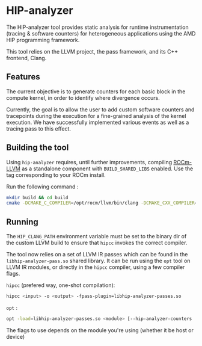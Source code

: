 # HIP-analyzer

The HIP-analyzer tool provides static analysis for runtime instrumentation (tracing & software counters) for heterogeneous applications using the AMD HIP programming framework.

This tool relies on the LLVM project, the pass framework, and its C++ frontend, Clang.

## Features

The current objective is to generate counters for each basic block in the compute kernel, in order to identify where divergence occurs.

Currently, the goal is to allow the user to add custom software counters and tracepoints during the execution for a fine-grained analysis of the kernel execution. We have successfully implemented various events as well as a tracing pass to this effect.

## Building the tool

Using `hip-analyzer` requires, until further improvements, compiling [ROCm-LLVM](https://github.com/RadeonOpenCompute/llvm-project) as a standalone component with `BUILD_SHARED_LIBS` enabled. Use the tag corresponding to your ROCm install.

Run the following command :

```bash
mkdir build && cd build
cmake -DCMAKE_C_COMPILER=/opt/rocm/llvm/bin/clang -DCMAKE_CXX_COMPILER=/opt/rocm/llvm/bin/clang++ -DROCM_PATH=/opt/rocm -DROCM_LLVM=<path to llvm install directory>..
```

## Running

The `HIP_CLANG_PATH` environment variable must be set to the binary dir of the custom LLVM build to ensure 
that `hipcc` invokes the correct compiler.

The tool now relies on a set of LLVM IR passes which can be found in the `libhip-analyzer-pass.so` shared library. It can be run using the `opt` tool on LLVM IR modules, or directly in the `hipcc` compiler, using a few compiler flags.

`hipcc` (prefered way, one-shot compilation):
```bash
hipcc <input> -o <output> -fpass-plugin=libhip-analyzer-passes.so
```


`opt` :

```bash 
opt -load=libhip-analyzer-passes.so <module> [--hip-analyzer-counters | --hip-analyzer-trace | --hip-analyzer-host]
```
The flags to use depends on the module you're using (whether it be host or device)
